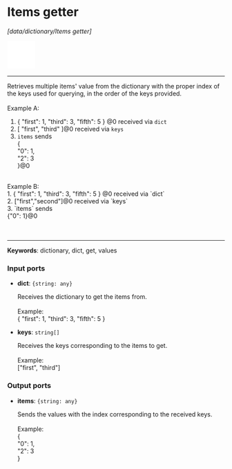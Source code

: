 # Items getter

_[data/dictionary/Items getter]_

![icon](</assets/icons/88cb21a8-d088-476e-8a3a-fb62c6a5fd58.png>)

---

Retrieves multiple items' value from the dictionary with the proper index of the keys used for querying, in the order of the keys provided.<br>
<br>
Example A:<br>
1. { "first": 1, "third": 3, "fifth": 5 } @0 received via `dict`<br>
2. [ "first", "third" ]@0 received via `keys`<br>
3. `items` sends  <br>
{<br>
  "0": 1,<br>
  "2": 3<br>
}@0<br>
<br>
Example B:<br>
1. { "first": 1, "third": 3, "fifth": 5 } @0 received via `dict`<br>
2. ["first","second"]@0 received via `keys`<br>
3. `items` sends  <br>
{"0": 1}@0<br>
<br>
<br>

---

__Keywords__: dictionary, dict, get, values

### Input ports

* __dict__: ` {string: any} `

    Receives the dictionary to get the items from.<br>
    <br>
    Example:<br>
    { "first": 1, "third": 3, "fifth": 5 }<br>


* __keys__: ` string[] `

    Receives the keys corresponding to the items to get.<br>
    <br>
    Example:<br>
    ["first", "third"]<br>

### Output ports

* __items__: ` {string: any} `

    Sends the values with the index corresponding to the received keys.<br>
    <br>
    Example:<br>
    {<br>
      "0": 1,<br>
      "2": 3<br>
    }<br>
    <br>

